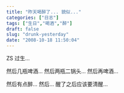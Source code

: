 ```yaml
---
title: "昨天喝醉了... 貌似..."
categories: ["日志"]
tags: ["生日","喝酒","醉"]
draft: false
slug: "drunk-yesterday"
date: "2008-10-18 11:50:04"
---
```


ZS 过生...
 
然后几瓶啤酒...
然后两瓶二锅头...
然后再啤酒...
 
然后有点醉...
然后... 醒了之后应该要清醒...

